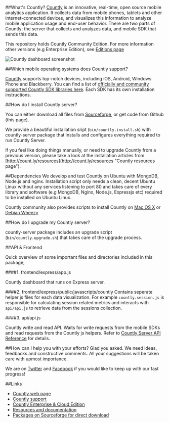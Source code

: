 ##What's Countly?
[Countly](http://count.ly) is an innovative, real-time, open source mobile analytics application. 
It collects data from mobile phones, tablets and other internet-connected devices, and visualizes this information to analyze mobile application usage and end-user behavior. There are two parts of Countly: the server that collects and analyzes data, and mobile SDK that sends this data.

This repository holds Countly Community Edition. For more information other versions (e.g Enterprise Edition), see [Editions page](https://count.ly/products/editions/)

![Countly dashboard screenshot](http://a.fsdn.com/con/app/proj/countly/screenshots/dashboard_without_realtime.png)

##Which mobile operating systems does Countly support?

[Countly](http://count.ly) supports top-notch devices, including iOS, Android, Windows Phone and Blackberry. You can find a list of [officially and community supported Countly SDK libraries here](https://count.ly/resources/source/download-sdk). Each SDK has its own installation instructions.

##How do I install Countly server?

You can either download all files from [Sourceforge](http://sf.net/projects/countly), or get code from Github (this page).
 
We provide a beautiful installation sript (`bin/countly.install.sh`) with countly-server package that installs and configures everything required to run Countly Server.

If you feel like doing things manually, or need to upgrade Countly from a previous version, please take a look at the installation articles from [http://count.ly/resources](http://count.ly/resources "Countly resources page").

##Dependencies
We develop and test Countly on Ubuntu with MongoDB, Node.js and nginx. Installation script only needs a clean, decent Ubuntu Linux without any services listening to port 80 and takes care of every library and software (e.g MongoDB, Nginx, Node.js, Expressjs etc) required to be installed on Ubuntu Linux.

Countly community also provides scripts to install Countly on [Mac OS X](http://support.count.ly/discussions/questions/161-can-i-install-countly-on-a-mac-server)  or [Debian Wheezy](https://gist.github.com/cbess/6221635)

##How do I upgrade my Countly server?

countly-server package includes an upgrade script (`bin/countly.upgrade.sh`) that takes care of the upgrade process.

##API & Frontend

Quick overview of some important files and directories included in this package;

####1. frontend/express/app.js

Countly dashboard that runs on Express server.

####2. frontend/express/public/javascripts/countly
Contains seperate  helper js files for each data visualization. For example `countly.session.js` is responsible for calculating session related metrics and interacts with `api/api.js` to retrieve data from the sessions collection.

####3. api/api.js

Countly write and read API. Waits for write requests from the mobile SDKs and read requests from the 
Countly js helpers. Refer to [Countly Server API Reference](http://count.ly/resources/reference/server-api) for details.

##How can I help you with your efforts?
Glad you asked. We need ideas, feedbacks and constructive comments. All your suggestions will be taken care with upmost importance. 

We are on [Twitter](http://twitter.com/gocountly) and [Facebook](http://www.facebook.com/Countly) if you would like to keep up with our fast progress!

##Links

* [Countly web page](http://count.ly)
* [Countly support](http://support.count.ly)
* [Countly Enterprise & Cloud Edition](https://count.ly/products/editions/)
* [Resources and documentation](http://count.ly/resources)
* [Packages on Sourceforge for direct download](http://sf.net/projects/countly)

